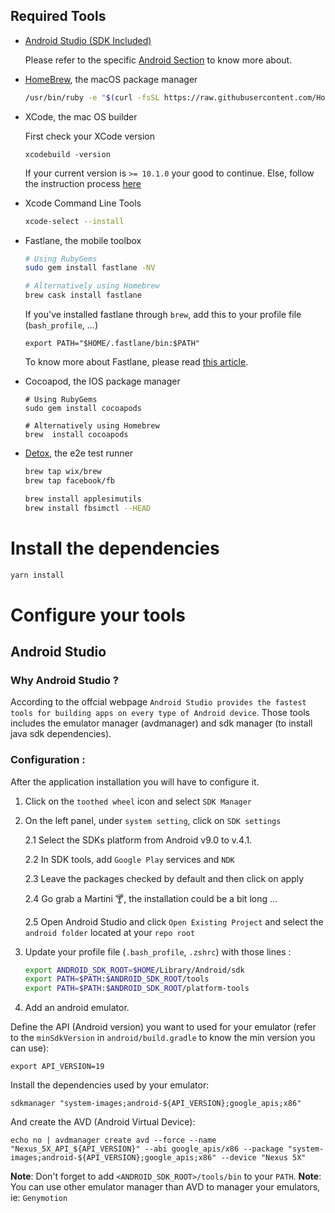 ## Required Tools

- [Android Studio (SDK Included) ](https://developer.android.com/studio/)

  Please refer to the specific [Android Section](#android-studio) to know more about.

- [HomeBrew](https://brew.sh/), the macOS package manager

  ```bash
  /usr/bin/ruby -e "$(curl -fsSL https://raw.githubusercontent.com/Homebrew/install/master/install)"
  ```

* XCode, the mac OS builder

  First check your XCode version

  ```
  xcodebuild -version
  ```

  If your current version is `>= 10.1.0` your good to continue. Else, follow the instruction process [here](https://developer.apple.com/download/more/)

- Xcode Command Line Tools

  ```bash
  xcode-select --install
  ```

* Fastlane, the mobile toolbox

  ```bash
  # Using RubyGems
  sudo gem install fastlane -NV

  # Alternatively using Homebrew
  brew cask install fastlane
  ```

  If you've installed fastlane through `brew`, add this to your profile file (`bash_profile`, ...)

  ```
  export PATH="$HOME/.fastlane/bin:$PATH"
  ```

  To know more about Fastlane, please read [this article](./FASTLANE.md).

- Cocoapod, the IOS package manager

  ```
  # Using RubyGems
  sudo gem install cocoapods

  # Alternatively using Homebrew
  brew  install cocoapods
  ```

- [Detox](https://github.com/wix/Detox/blob/master/docs/Introduction.GettingStarted.md), the e2e test runner

  ```sh
  brew tap wix/brew
  brew tap facebook/fb

  brew install applesimutils
  brew install fbsimctl --HEAD
  ```

# Install the dependencies

```bash
yarn install
```

# Configure your tools

## Android Studio

### Why Android Studio ?

According to the offcial webpage `Android Studio provides the fastest tools for building apps on every type of Android device`. Those tools includes the emulator manager (avdmanager) and sdk manager (to install java sdk dependencies).

### Configuration :

After the application installation you will have to configure it.

1. Click on the `toothed wheel` icon and select `SDK Manager`
2. On the left panel, under `system setting`, click on `SDK settings`

   2.1 Select the SDKs platform from Android v9.0 to v.4.1.

   2.2 In SDK tools, add `Google Play` services and `NDK`

   2.3 Leave the packages checked by default and then click on apply

   2.4 Go grab a Martini :cocktail:, the installation could be a bit long ...

   2.5 Open Android Studio and click `Open Existing Project` and select the `android folder` located at your `repo root`

3. Update your profile file (`.bash_profile`, `.zshrc`) with those lines :

   ```bash
   export ANDROID_SDK_ROOT=$HOME/Library/Android/sdk
   export PATH=$PATH:$ANDROID_SDK_ROOT/tools
   export PATH=$PATH:$ANDROID_SDK_ROOT/platform-tools
   ```

4. Add an android emulator.

Define the API (Android version) you want to used for your emulator (refer to the `minSdkVersion` in `android/build.gradle` to know the min version you can use):

```
export API_VERSION=19
```

Install the dependencies used by your emulator:

```
sdkmanager "system-images;android-${API_VERSION};google_apis;x86"
```

And create the AVD (Android Virtual Device):

```
echo no | avdmanager create avd --force --name "Nexus_5X_API_${API_VERSION}" --abi google_apis/x86 --package "system-images;android-${API_VERSION};google_apis;x86" --device "Nexus 5X"
```

**Note**: Don't forget to add `<ANDROID_SDK_ROOT>/tools/bin` to your `PATH`.
**Note**: You can use other emulator manager than AVD to manager your emulators, ie: `Genymotion`
